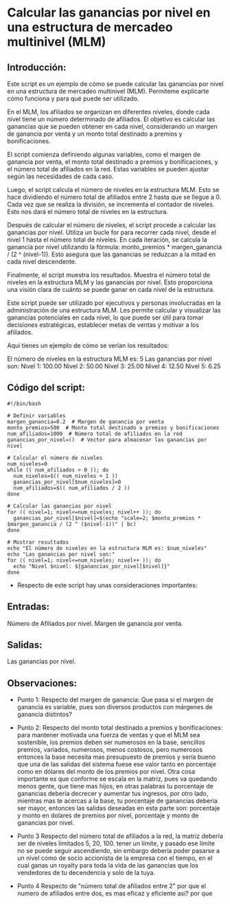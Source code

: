 # Calcular las ganancias por nivel en una estructura de mercadeo multinivel (MLM)

## Introducción:

Este script es un ejemplo de cómo se puede calcular las ganancias por nivel en una estructura de mercadeo multinivel (MLM). Permíteme explicarte cómo funciona y para qué puede ser utilizado.

En el MLM, los afiliados se organizan en diferentes niveles, donde cada nivel tiene un número determinado de afiliados. El objetivo es calcular las ganancias que se pueden obtener en cada nivel, considerando un margen de ganancia por venta y un monto total destinado a premios y bonificaciones.

El script comienza definiendo algunas variables, como el margen de ganancia por venta, el monto total destinado a premios y bonificaciones, y el número total de afiliados en la red. Estas variables se pueden ajustar según las necesidades de cada caso.

Luego, el script calcula el número de niveles en la estructura MLM. Esto se hace dividiendo el número total de afiliados entre 2 hasta que se llegue a 0. Cada vez que se realiza la división, se incrementa el contador de niveles. Esto nos dará el número total de niveles en la estructura.

Después de calcular el número de niveles, el script procede a calcular las ganancias por nivel. Utiliza un bucle for para recorrer cada nivel, desde el nivel 1 hasta el número total de niveles. En cada iteración, se calcula la ganancia por nivel utilizando la fórmula: monto_premios * margen_ganancia / (2 ^ (nivel-1)). Esto asegura que las ganancias se reduzcan a la mitad en cada nivel descendente.

Finalmente, el script muestra los resultados. Muestra el número total de niveles en la estructura MLM y las ganancias por nivel. Esto proporciona una visión clara de cuánto se puede ganar en cada nivel de la estructura.

Este script puede ser utilizado por ejecutivos y personas involucradas en la administración de una estructura MLM. Les permite calcular y visualizar las ganancias potenciales en cada nivel, lo que puede ser útil para tomar decisiones estratégicas, establecer metas de ventas y motivar a los afiliados.

Aquí tienes un ejemplo de cómo se verían los resultados:

El número de niveles en la estructura MLM es: 5
Las ganancias por nivel son:
Nivel 1: 100.00
Nivel 2: 50.00
Nivel 3: 25.00
Nivel 4: 12.50
Nivel 5: 6.25

## Código del script:

```shell
#!/bin/bash

# Definir variables
margen_ganancia=0.2  # Margen de ganancia por venta
monto_premios=500  # Monto total destinado a premios y bonificaciones
num_afiliados=1000  # Número total de afiliados en la red
ganancias_por_nivel=()  # Vector para almacenar las ganancias por nivel

# Calcular el número de niveles
num_niveles=0
while (( num_afiliados > 0 )); do
  num_niveles=$(( num_niveles + 1 ))
  ganancias_por_nivel[$num_niveles]=0
  num_afiliados=$(( num_afiliados / 2 ))
done

# Calcular las ganancias por nivel
for (( nivel=1; nivel<=num_niveles; nivel++ )); do
  ganancias_por_nivel[$nivel]=$(echo "scale=2; $monto_premios * $margen_ganancia / (2 ^ ($nivel-1))" | bc)
done

# Mostrar resultados
echo "El número de niveles en la estructura MLM es: $num_niveles"
echo "Las ganancias por nivel son:"
for (( nivel=1; nivel<=num_niveles; nivel++ )); do
  echo "Nivel $nivel: ${ganancias_por_nivel[$nivel]}"
done
```

* Respecto de este script hay unas consideraciones importantes:

Entradas:
-----------------------

Número de Afiliados por nivel.
Margen de ganancia por venta.  

Salidas:
-----------------------

Las ganancias por nivel.

Observaciones:
------------------------

* Punto 1: Respecto del margen de ganancia: Que pasa si el margen de ganancia es variable, pues son diversos productos con márgenes de ganancia distintos?

* Punto 2: Respecto del monto total destinado a premios y bonificaciones: para mantener motivada una fuerza de ventas y que el MLM sea sostenible, los premios deben ser numerosos en la base, sencillos premios, variados, numerosos, menos costosos, pero numerosos entonces la base necesita mas presupuesto de premios y sería bueno que una de las salidas del sistema fuese ese valor tanto en porcentaje como en dólares del monto de los premios por nivel. Otra cosa importante es que conforme se escala en la matriz, pues va quedando menos gente, que tiene mas hijos, en otras palabras tu porcentaje de ganancias debería decrecer y aumentar tus ingresos, por otro lado, mientras mas te acercas a la base, tu porcentaje de ganancias debería ser mayor, entonces  las salidas deseadas en esta parte son: porcentaje y monto en dolares de premios por nivel, porcentaje y monto de ganancias por nivel.

* Punto 3 Respecto  del número total de afiliados a la red, la matriz debería ser de niveles limitados 5, 20, 100. tener un límite, y pasado ese límite no se puede seguir ascendiendo, sin embargo debería poder pasarse a un nivel como de socio accionista de la empresa con el tiempo, en el cual ganas un royalty para toda la vida de las ganancias que los vendedores de tu decendencia y solo de la tuya.

* Punto 4 Respecto de "número total de afiliados entre 2" por que el numero de afiliados entre dos, es mas eficaz y eficiente asi? por que
